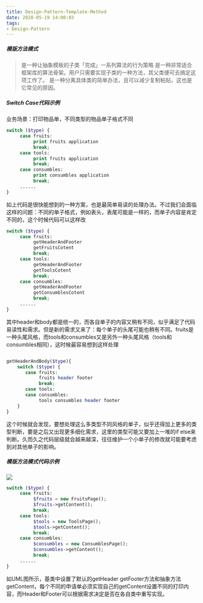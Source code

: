 ```yaml
---
title: Design-Pattern-Template-Method
date: 2020-05-19 14:00:03
tags: 
- Design-Pattern
---
```


##### 模版方法模式 

> 是一种让抽象模板的子类「完成」一系列算法的行为策略 
  是一种非常适合框架库的算法骨架。用户只需要实现子类的一种方法，其父类便可去搞定这项工作了。
  是一种分离具体类的简单办法，且可以减少复制粘贴，这也是它常见的原因。
  
<!-- more -->

##### Switch Case代码示例

业务场景：打印物品单，不同类型的物品单子格式不同

```php
switch ($type) {
     case fruits:
          print fruits application
          break;
     case tools:
          print fruits application
          break;
     case consumbles:
          print consumbles application
          break;
     ......
}

```

如上代码是很快能想到的一种方案，也是最简单易读的处理办法。不过我们会面临这样的问题：不同的单子格式，例如表头，表尾可能是一样的，而单子内容是肯定不同的，这个时候代码可以这样改
```php
switch ($type) {
     case fruits:
          getHeaderAndFooter
          getFruitsCotent
          break;
     case tools:
          getHeaderAndFooter
          getToolsCotent
          break;
     case consumbles:
          getHeaderAndFooter
          getConsumblesCotent
          break;
     ......
}

```
其中header和body都是统一的，而各自单子的内容又稍有不同，似乎满足了代码易读性和需求。但是新的需求又来了：每个单子的头尾可能也稍有不同。fruits是一种头尾风格，而tools和consumbles又是另外一种头尾风格（tools和consumbles相同），这时候最容易想到这样处理
```php

getHeaderAndBody($type){
    switch ($type) {
       case fruits:
            fruits header footer
            break;
       case tools:
       case consumbles:
            tools consumbles header footer
    }
}


```
这个时候就会发现，要想处理这么多类型不同风格的单子，似乎还得加上更多的类型判断，要是之后又出现更多细化需求，这里的类型可能又要加上一堆的if else来判断。久而久之代码层级就会越来越深，往往维护一个小单子的修改就可能要考虑到对其他单子的影响。

##### 模版方法模式代码示例

<img src="https://blog-image-1256046195.cos.ap-chengdu.myqcloud.com/Template-Method.png" />

```php
switch ($type) {
     case fruits:
          $fruits = new FruitsPage();
          $fruits->getContent();
          break;
     case tools:
          $tools = new ToolsPage();
          $tools->getContent();
          break;
     case consumbles:
          $consumbles = new ConsumblesPage();
          $consumbles->getContent();
          break;
     ......
}

```

如UML图所示，基类中设置了默认的getHeader getFooter方法和抽象方法getContent，每个不同的申请单必须实现自己的getContent设置不同的打印内容，而Header和Footer可以根据需求决定是否在各自类中重写实现。

